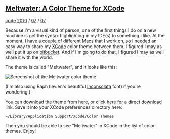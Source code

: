
## [Meltwater: A Color Theme for XCode][39]

   [39]: http://journal.stuffwithstuff.com/2010/07/07/meltwater-a-color-theme-for-xcode/ (Meltwater: A Color Theme for XCode)

[code][40] [2010][41] / [07][42] / [07][43]

   [40]: http://journal.stuffwithstuff.com/category/code/ (View all posts in code)
   [41]: http://journal.stuffwithstuff.com/2010/ (year)
   [42]: http://journal.stuffwithstuff.com/2010/07/ (month)
   [43]: http://journal.stuffwithstuff.com/2010/07/07/

Because I'm a visual kind of person, one of the first things I do on a new
machine is get the syntax highlighting in my IDE(s) to something I like. At
the moment, I have a couple of different Macs that I work on, so I needed an
easy way to share my [XCode][44] color theme between them. I figured I may as
well put it up on [bitbucket][45]. And if I'm going to do that, I figured I
may as well share it with the world.

   [44]: http://en.wikipedia.org/wiki/Xcode
   [45]: http://www.bitbucket.org

The theme is called "Meltwater", and it looks like this:

![Screenshot of the Meltwater color theme][46]

   [46]: http://journal.stuffwithstuff.com/wp-content/uploads/2010/07/meltwater.gif (meltwater)

(I'm also using Raph Levien's beautiful [Inconsolata][47] font) if you're
wondering.)

   [47]: http://www.levien.com/type/myfonts/inconsolata.html

You can download the theme from [here][48], or click [here][49] for a direct
download link. Save it into your XCode preferences directory here:

   [48]: http://bitbucket.org/munificent/support/src/tip/xcode/themes/
   [49]: http://bitbucket.org/munificent/support/raw/fcef2059a901/xcode/themes/Meltwater.xccolortheme

`~/Library/Application Support/XCode/Color Themes`

Then you should be able to see "Meltwater" in XCode in the list of color
themes. Enjoy!
